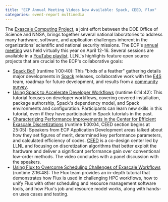 ```yaml
---
title: "ECP Annual Meeting Videos Now Available: Spack, CEED, Flux"
categories: event-report multimedia
---
```


The [Exascale Computing Project](https://www.exascaleproject.org/), a joint effort between the DOE Office of Science and NNSA, brings together several national laboratories to address many hardware, software, and application challenges inherent in the organizations’ scientific and national security missions. The ECP's [annual meeting](https://ecpannualmeeting.com/overview.php) was held virtually this year on April 12-16. Several sessions are available in a [YouTube playlist](https://www.youtube.com/playlist?list=PLF590mYJUDzLEalO05fJHX99cbbUOd-1e). LLNL's highlights feature open source projects that are crucial to the ECP's collaborative goals:

* [Spack BoF](https://www.youtube.com/watch?v=BDriIk5oTbY&list=PLF590mYJUDzLEalO05fJHX99cbbUOd-1e&index=4) (runtime 1:00:40): This "birds of a feather" gathering details major developments in [Spack](https://spack.io/) releases, collaborative work with the [E4S](https://e4s-project.github.io/) team, roadmap for future development, and results from a [community survey](https://spack.io/spack-user-survey-2020/).
* [Using Spack to Accelerate Developer Workflows](https://www.youtube.com/watch?v=RlczUgwFCJg&list=PLF590mYJUDzLEalO05fJHX99cbbUOd-1e&index=9) (runtime 6:14:42): This tutorial focuses on developer workflows, covering covered installation, package authorship, Spack's dependency model, and Spack environments and configuration. Participants can learn new skills in this tutorial, even if they have participated in Spack tutorials in the past.
* [Characterizing Performance Improvements in the Center for Efficient Exascale Discretizations](https://www.youtube.com/watch?v=w6bo48SaINU&list=PLF590mYJUDzLEalO05fJHX99cbbUOd-1e&index=7) (runtime 1:00:04, CEED section begins at 25:05): Speakers from ECP Application Development areas talked about how they set figures of merit, determined key performance parameters, and calculated efficiency of codes. [CEED](https://ceed.exascaleproject.org/) is a co-design center led by LLNL and focusing on discretization algorithms that better exploit the hardware and deliver a significant performance gain over conventional low-order methods. The video concludes with a panel discussion with the speakers.
* [Using Flux to Overcome Scheduling Challenges of Exascale Workflows](https://www.youtube.com/watch?v=DKVXNiz2F04) (runtime 2:16:48): The Flux team provides an in-depth tutorial that demonstrates how Flux is used in challenging HPC workflows, how to unify Flux with other scheduling and resource management software tools, and how Flux's job and resource model works, along with hands-on uses cases and testing.
